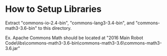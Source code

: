 How to Setup Libraries
======================
Extract "commons-io-2.4-bin", "commons-lang3-3.4-bin", and "commons-math3-3.6-bin" to this directory. 

Ex. Apache Commons Math should be located at "2016 Main Robot Code\libs\commons-math3-3.6-bin\commons-math3-3.6\commons-math3-3.6.jar"